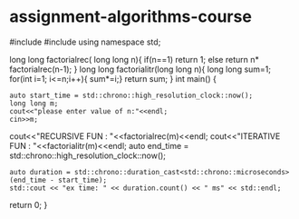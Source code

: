 # assignment-algorithms-course
#include <iostream>
#include<chrono>
using namespace std;

long long factorialrec( long long n){
if(n==1)
    return 1;
else
    return n* factorialrec(n-1);
}
long long factorialitr(long long n){
long long sum=1;
for(int i=1; i<=n;i++){
    sum*=i;}
return sum;
}
int main() {

    auto start_time = std::chrono::high_resolution_clock::now();
    long long m;
    cout<<"please enter value of n:"<<endl;
    cin>>m;
cout<<"RECURSIVE FUN : "<<factorialrec(m)<<endl;
cout<<"ITERATIVE FUN : "<<factorialitr(m)<<endl;
    auto end_time = std::chrono::high_resolution_clock::now();


    auto duration = std::chrono::duration_cast<std::chrono::microseconds>(end_time - start_time);
    std::cout << "ex time: " << duration.count() << " ms" << std::endl;

return 0;
}
